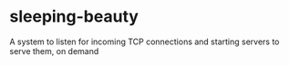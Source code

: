 # sleeping-beauty
A system to listen for incoming TCP connections and starting servers to serve them, on demand

